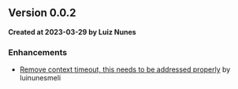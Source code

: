 ## Version 0.0.2
**Created at 2023-03-29 by Luiz Nunes**
### Enhancements
	
* [Remove context timeout, this needs to be addressed properly](https://github.com/luinunesmeli/goscriba/pull/60) by luinunesmeli
	
